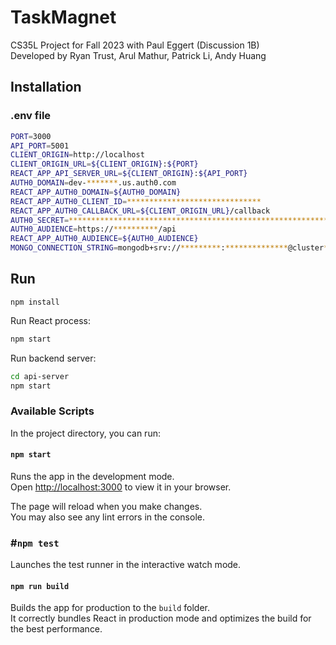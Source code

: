 # TaskMagnet
CS35L Project for Fall 2023 with Paul Eggert (Discussion 1B)\
Developed by Ryan Trust, Arul Mathur, Patrick Li, Andy Huang

## Installation

### .env file
```sh
PORT=3000
API_PORT=5001
CLIENT_ORIGIN=http://localhost
CLIENT_ORIGIN_URL=${CLIENT_ORIGIN}:${PORT}
REACT_APP_API_SERVER_URL=${CLIENT_ORIGIN}:${API_PORT}
AUTH0_DOMAIN=dev-*******.us.auth0.com
REACT_APP_AUTH0_DOMAIN=${AUTH0_DOMAIN}
REACT_APP_AUTH0_CLIENT_ID=******************************
REACT_APP_AUTH0_CALLBACK_URL=${CLIENT_ORIGIN_URL}/callback
AUTH0_SECRET=****************************************************************
AUTH0_AUDIENCE=https://**********/api
REACT_APP_AUTH0_AUDIENCE=${AUTH0_AUDIENCE}
MONGO_CONNECTION_STRING=mongodb+srv://*********:**************@cluster*.*******.mongodb.net/******?retryWrites=true&w=majority
```

## Run

```shell
npm install
```

Run React process:
```sh
npm start
```

Run backend server:
```sh
cd api-server
npm start
```

### Available Scripts

In the project directory, you can run:

#### `npm start`

Runs the app in the development mode.\
Open [http://localhost:3000](http://localhost:3000) to view it in your browser.

The page will reload when you make changes.\
You may also see any lint errors in the console.

### #`npm test`

Launches the test runner in the interactive watch mode.

#### `npm run build`

Builds the app for production to the `build` folder.\
It correctly bundles React in production mode and optimizes the build for the best performance.
